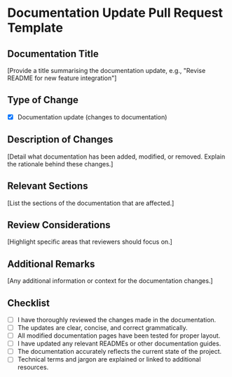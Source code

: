 # Documentation Update Pull Request Template

## Documentation Title
[Provide a title summarising the documentation update, e.g., "Revise README for new feature integration"]

## Type of Change
- [X] Documentation update (changes to documentation)

## Description of Changes
[Detail what documentation has been added, modified, or removed. Explain the rationale behind these changes.]

## Relevant Sections
[List the sections of the documentation that are affected.]

## Review Considerations
[Highlight specific areas that reviewers should focus on.]

## Additional Remarks
[Any additional information or context for the documentation changes.]

## Checklist

- [ ] I have thoroughly reviewed the changes made in the documentation.
- [ ] The updates are clear, concise, and correct grammatically.
- [ ] All modified documentation pages have been tested for proper layout.
- [ ] I have updated any relevant READMEs or other documentation guides.
- [ ] The documentation accurately reflects the current state of the project.
- [ ] Technical terms and jargon are explained or linked to additional resources.
